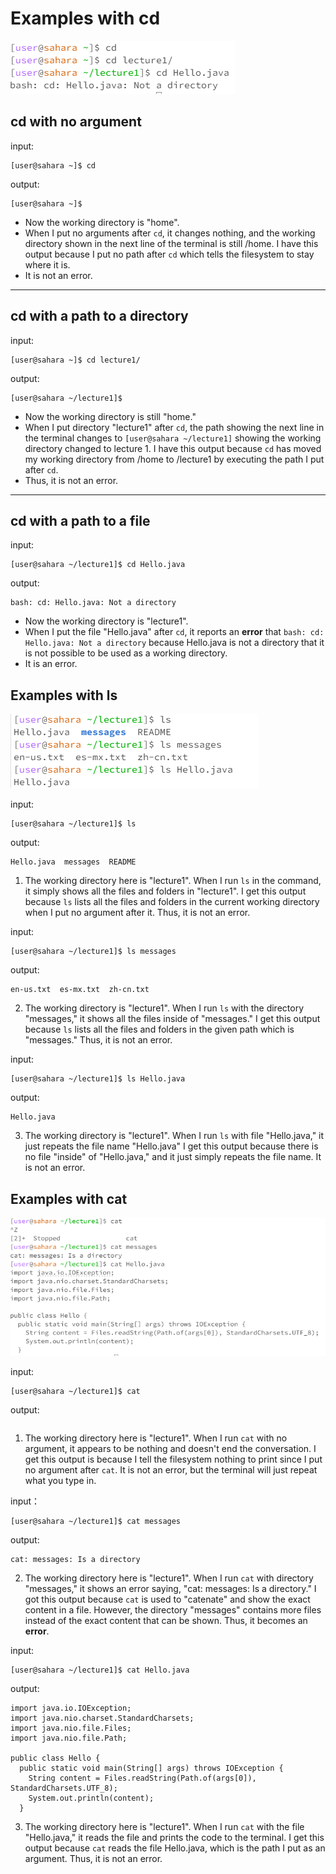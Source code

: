 # Examples with cd

![Image](cd.png)

## cd with no argument
input:
```
[user@sahara ~]$ cd
```
output:
```
[user@sahara ~]$
```
* Now the working directory is "home".
* When I put no arguments after ` cd `, it  changes nothing, and the working directory shown in the next line of the terminal is still /home. I have this output because I put no path after ` cd ` which tells the filesystem to stay where it is.
* It is not an error.

___
## cd with a path to a directory

input:
```
[user@sahara ~]$ cd lecture1/
```
output:
```
[user@sahara ~/lecture1]$
```
* Now the working directory is still "home."
* When I put directory "lecture1" after `cd`, the path showing the next line in the terminal changes to `[user@sahara ~/lecture1]` showing the working directory changed to lecture 1. I have this output because `cd` has moved my working directory from /home to /lecture1 by executing the path I put after `cd`.
* Thus, it is not an error.

___
## cd with a path to a file 

input:
```
[user@sahara ~/lecture1]$ cd Hello.java
```
output:
```
bash: cd: Hello.java: Not a directory
```

* Now the working directory is "lecture1".
* When I put the file "Hello.java" after `cd`, it reports an **error** that `bash: cd: Hello.java: Not a directory` because Hello.java is not a directory that it is not possible to be used as a working directory.
* It is an error.


## Examples with ls

![Image](ls.png)

input:
```
[user@sahara ~/lecture1]$ ls
```
output:
```
Hello.java  messages  README
```
1. The working directory here is "lecture1". When I run `ls` in the command, it simply shows all the files and folders in "lecture1". I get this output because `ls` lists all the files and folders in the current working directory when I put no argument after it. Thus, it is not an error.

input:
```
[user@sahara ~/lecture1]$ ls messages
```
output:
```
en-us.txt  es-mx.txt  zh-cn.txt
```
2. The working directory is "lecture1". When I run `ls` with the directory "messages," it shows all the files inside of "messages." I get this output because `ls` lists all the files and folders in the given path which is "messages." Thus, it is not an error.

input:
```
[user@sahara ~/lecture1]$ ls Hello.java
```
output:
```
Hello.java
```
3. The working directory is "lecture1". When I run `ls` with file "Hello.java," it just repeats the file name "Hello.java" I get this output because there is no file "inside" of "Hello.java," and it just simply repeats the file name. It is not an error. 


## Examples with cat

![Image](cat.png)

input:
```
[user@sahara ~/lecture1]$ cat
```
output:
```
```
1. The working directory here is "lecture1". When I run `cat` with no argument, it appears to be nothing and doesn't end the conversation. I get this output is because I tell the filesystem nothing to print since I put no argument after `cat`. It is not an error, but the terminal will just repeat what you type in.

input：
```
[user@sahara ~/lecture1]$ cat messages
```
output:
```
cat: messages: Is a directory
```
2. The working directory here is "lecture1". When I run `cat` with directory "messages," it shows an error saying, "cat: messages: Is a directory." I got this output because  `cat` is used to "catenate" and show the exact content in a file. However, the directory "messages" contains more files instead of the exact content that can be shown. Thus, it becomes an **error**.

input:
```
[user@sahara ~/lecture1]$ cat Hello.java
```
output:
```
import java.io.IOException;
import java.nio.charset.StandardCharsets;
import java.nio.file.Files;
import java.nio.file.Path;

public class Hello {
  public static void main(String[] args) throws IOException {
    String content = Files.readString(Path.of(args[0]), StandardCharsets.UTF_8);    
    System.out.println(content);
  }
```
3. The working directory here is "lecture1". When I run `cat` with the file "Hello.java," it reads the file and prints the code to the terminal. I get this output because `cat` reads the file Hello.java, which is the path I put as an argument. Thus, it is not an error.

